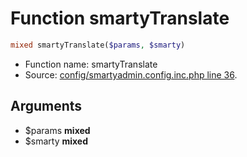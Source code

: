 Function smartyTranslate
===========================





```php
mixed smartyTranslate($params, $smarty)
```

* Function name: smartyTranslate
* Source: [config/smartyadmin.config.inc.php line 36](https://github.com/PrestaShop/PrestaShop/blob/1.6.0.14/config/smartyadmin.config.inc.php#L36).

Arguments
---------

* $params **mixed**
* $smarty **mixed**

